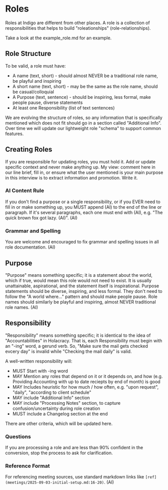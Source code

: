 # Roles

Roles at Indigo are different from other places. A role is a collection of responsibilities that helps to build "roleationships" (role-relationships).

Take a look at the example_role.md for an example.

## Role Structure

To be valid, a role must have:

- A name (text, short) - should almost NEVER be a traditional role name, be playful and inspiring
- A short name (text, short) - may be the same as the role name, should be casual/colloquial
- A Purpose (text, sentence) - should be inspiring, less formal, make people pause, diverse statements
- At least one Responsibility (list of text sentences)

We are evolving the structure of roles, so any information that is specifically mentioned which does not fit should go in a section called "Additional Info".  Over time we will update our lightweight role "schema" to support common features.

## Creating Roles

If you are responsible for updating roles, you must hold it. Add or update specific context and never make anything up. My view: comment here in our line brief, fill in, or ensure what the user mentioned is your main purpose in this interview is to extract information and promotion. Write it.

### AI Content Rule

If you don't find a purpose or a single responsibility, or if you EVER need to fill in or make something up, you MUST append (AI) to the end of the line or paragraph. If it's several paragraphs, each one must end with (AI), e.g. "The quick brown fox got lazy. (AI)". (AI)

### Grammar and Spelling

You are welcome and encouraged to fix grammar and spelling issues in all role documentation. (AI)

## Purpose

"Purpose" means something specific; it is a statement about the world, which if true, would mean this role would not need to exist. It is usually unattainable, aspirational, and the statement itself is inspirational. Purpose statements should be diverse, inspiring, and less formal. They don't need to follow the "A world where..." pattern and should make people pause. Role names should similarly be playful and inspiring, almost NEVER traditional role names. (AI)

## Responsibility

"Responsibility" means something specific; it is identical to the idea of "Accountabilities" in Holacracy. That is, each Responsibility must begin with an "-ing" word, a gerund verb.  So, "Make sure the mail gets checked evcery day" is invalid while "Checking the mail daily" is valid.

A well-written responsibility will:

- MUST Start with -ing word
- MAY Mention any roles that depend on it or it depends on, and how (e.g. Providing Accounting with up to date reciepts by end of month) is good
- MAY Includes heuristic for how much / how often, e.g. "upon request", "daily", "according to client schedule"
- MAY include "Additional Info" section
- MAY include "Processing Notes" section, to capture confusion/uncertainty during role creation
- MUST include a Changelog section at the end

There are other criteria, which will be updated here.

### Questions

If you are processing a role and are less than 90% confident in the conversion, stop the process to ask for clarification.

### Reference Format

For referencing meeting sources, use standard markdown links like `[ref](meetings/2025-09-03-initial-setup.md:16-20)`. (AI)



